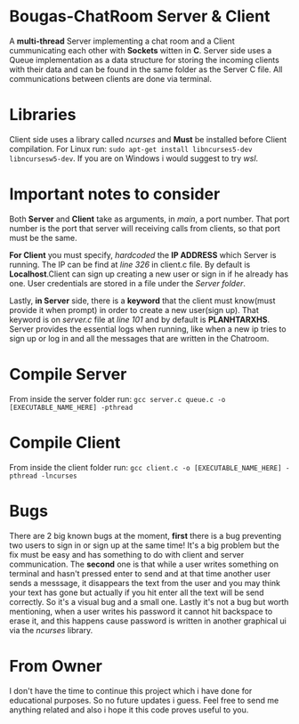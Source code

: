 # Bougas-ChatRoom Server & Client
A **multi-thread** Server implementing a chat room and a Client cummunicating each other with **Sockets** witten in **C**. Server side uses a Queue implementation as a data structure for storing the incoming clients with their data and can be found in the same folder as the Server C file. All communications between clients are done via terminal.

# Libraries
Client side uses a library called *ncurses* and **Must** be installed before Client compilation. For Linux run: ```sudo apt-get install libncurses5-dev libncursesw5-dev```. If you are on Windows i would suggest to try *wsl*.

# Important notes to consider
Both **Server** and **Client** take as arguments, in *main*, a port number. That port number is the port that server will receiving calls from clients, so that port must be the same. 

**For Client** you must specify, *hardcoded* the **IP ADDRESS** which Server is running. The IP can be find at *line 326* in client.c file. By default is **Localhost**.Client can sign up creating a new user or sign in if he already has one. User credentials are stored in a file under the *Server folder*.

Lastly, **in Server** side, there is a **keyword** that the client must know(must provide it when prompt) in order to create a new user(sign up). That keyword is on *server.c* file at *line 101* and by default is **PLANHTARXHS**. Server provides the essential logs when running, like when a new ip tries to sign up or log in and all the messages that are written in the Chatroom.

# Compile Server
From inside the server folder run: ```gcc server.c queue.c -o [EXECUTABLE_NAME_HERE] -pthread```

# Compile Client
From inside the client folder run: ```gcc client.c -o [EXECUTABLE_NAME_HERE] -pthread -lncurses```

# Bugs
There are 2 big known bugs at the moment, **first** there is a bug preventing two users to sign in or sign up at the same time! It's a big problem but the fix must be easy and has something to do with client and server communication.
The **second** one is that while a user writes something on terminal and hasn't pressed enter to send and at that time another user sends a messsage, it disappears the text from the user and you may think your text has gone but actually if you hit enter all the text will be send correctly. So it's a visual bug and a small one. Lastly it's not a bug but worth mentioning, when a user writes his password it cannot hit backspace to erase it, and this happens cause password is written in another graphical ui via the *ncurses* library.

# From Owner
I don't have the time to continue this project which i have done for educational purposes. So no future updates i guess. Feel free to send me anything related and also i hope it this code proves useful to you.
